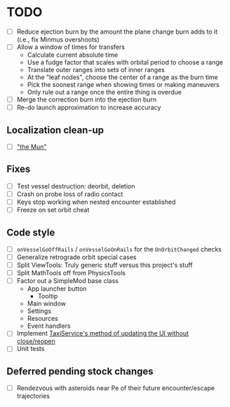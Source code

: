 # TODO

- [ ] Reduce ejection burn by the amount the plane change burn adds to it (i.e., fix Minmus overshoots)
- [ ] Allow a window of times for transfers
  - Calculate current absolute time
  - Use a fudge factor that scales with orbital period to choose a range
  - Translate outer ranges into sets of inner ranges
  - At the "leaf nodes", choose the center of a range as the burn time
  - Pick the soonest range when showing times or making maneuvers
  - Only rule out a range once the entire thing is overdue
- [ ] Merge the correction burn into the ejection burn
- [ ] Re-do launch approximation to increase accuracy

## Localization clean-up

- [ ] ["the Mun"](http://bugs.kerbalspaceprogram.com/issues/14314)

## Fixes

- [ ] Test vessel destruction: deorbit, deletion
- [ ] Crash on probe loss of radio contact
- [ ] Keys stop working when nested encounter established
- [ ] Freeze on set orbit cheat

## Code style

- [ ] `onVesselGoOffRails` / `onVesselGoOnRails` for the `OnOrbitChanged` checks
- [ ] Generalize retrograde orbit special cases
- [ ] Split ViewTools: Truly generic stuff versus this project's stuff
- [ ] Split MathTools off from PhysicsTools
- [ ] Factor out a SimpleMod base class
  - App launcher button
    - Tooltip
  - Main window
  - Settings
  - Resources
  - Event handlers
- [ ] Implement [TaxiService's method of updating the UI without close/reopen](http://forum.kerbalspaceprogram.com/index.php?/topic/149324-popupdialog-and-the-dialoggui-classes/&do=findComment&comment=2950891)
- [ ] Unit tests

## Deferred pending stock changes

- [ ] Rendezvous with asteroids near Pe of their future encounter/escape trajectories
